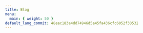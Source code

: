 ```yaml
---
title: Blog
menu:
  main: { weight: 50 }
default_lang_commit: 48eac183a4dd74946d5a45fa436cfc6052f30532
---
```

